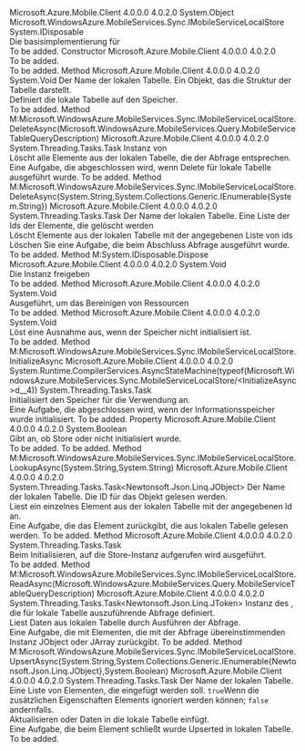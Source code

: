 <Type Name="MobileServiceLocalStore" FullName="Microsoft.WindowsAzure.MobileServices.Sync.MobileServiceLocalStore">
  <TypeSignature Language="C#" Value="public abstract class MobileServiceLocalStore : IDisposable, Microsoft.WindowsAzure.MobileServices.Sync.IMobileServiceLocalStore" />
  <TypeSignature Language="ILAsm" Value=".class public auto ansi abstract beforefieldinit MobileServiceLocalStore extends System.Object implements class Microsoft.WindowsAzure.MobileServices.Sync.IMobileServiceLocalStore, class System.IDisposable" />
  <TypeSignature Language="DocId" Value="T:Microsoft.WindowsAzure.MobileServices.Sync.MobileServiceLocalStore" />
  <TypeSignature Language="VB.NET" Value="Public MustInherit Class MobileServiceLocalStore&#xA;Implements IDisposable, IMobileServiceLocalStore" />
  <TypeSignature Language="F#" Value="type MobileServiceLocalStore = class&#xA;    interface IMobileServiceLocalStore&#xA;    interface IDisposable" />
  <AssemblyInfo>
    <AssemblyName>Microsoft.Azure.Mobile.Client</AssemblyName>
    <AssemblyVersion>4.0.0.0</AssemblyVersion>
    <AssemblyVersion>4.0.2.0</AssemblyVersion>
  </AssemblyInfo>
  <Base>
    <BaseTypeName>System.Object</BaseTypeName>
  </Base>
  <Interfaces>
    <Interface>
      <InterfaceName>Microsoft.WindowsAzure.MobileServices.Sync.IMobileServiceLocalStore</InterfaceName>
    </Interface>
    <Interface>
      <InterfaceName>System.IDisposable</InterfaceName>
    </Interface>
  </Interfaces>
  <Docs>
    <summary>
            Die basisimplementierung für<see cref="T:Microsoft.WindowsAzure.MobileServices.Sync.IMobileServiceLocalStore" /></summary>
    <remarks>To be added.</remarks>
  </Docs>
  <Members>
    <Member MemberName=".ctor">
      <MemberSignature Language="C#" Value="protected MobileServiceLocalStore ();" />
      <MemberSignature Language="ILAsm" Value=".method familyhidebysig specialname rtspecialname instance void .ctor() cil managed" />
      <MemberSignature Language="DocId" Value="M:Microsoft.WindowsAzure.MobileServices.Sync.MobileServiceLocalStore.#ctor" />
      <MemberSignature Language="VB.NET" Value="Protected Sub New ()" />
      <MemberType>Constructor</MemberType>
      <AssemblyInfo>
        <AssemblyName>Microsoft.Azure.Mobile.Client</AssemblyName>
        <AssemblyVersion>4.0.0.0</AssemblyVersion>
        <AssemblyVersion>4.0.2.0</AssemblyVersion>
      </AssemblyInfo>
      <Parameters />
      <Docs>
        <summary>To be added.</summary>
        <remarks>To be added.</remarks>
      </Docs>
    </Member>
    <Member MemberName="DefineTable">
      <MemberSignature Language="C#" Value="public virtual void DefineTable (string tableName, Newtonsoft.Json.Linq.JObject item);" />
      <MemberSignature Language="ILAsm" Value=".method public hidebysig newslot virtual instance void DefineTable(string tableName, class Newtonsoft.Json.Linq.JObject item) cil managed" />
      <MemberSignature Language="DocId" Value="M:Microsoft.WindowsAzure.MobileServices.Sync.MobileServiceLocalStore.DefineTable(System.String,Newtonsoft.Json.Linq.JObject)" />
      <MemberSignature Language="VB.NET" Value="Public Overridable Sub DefineTable (tableName As String, item As JObject)" />
      <MemberSignature Language="F#" Value="abstract member DefineTable : string * Newtonsoft.Json.Linq.JObject -&gt; unit&#xA;override this.DefineTable : string * Newtonsoft.Json.Linq.JObject -&gt; unit" Usage="mobileServiceLocalStore.DefineTable (tableName, item)" />
      <MemberType>Method</MemberType>
      <AssemblyInfo>
        <AssemblyName>Microsoft.Azure.Mobile.Client</AssemblyName>
        <AssemblyVersion>4.0.0.0</AssemblyVersion>
        <AssemblyVersion>4.0.2.0</AssemblyVersion>
      </AssemblyInfo>
      <ReturnValue>
        <ReturnType>System.Void</ReturnType>
      </ReturnValue>
      <Parameters>
        <Parameter Name="tableName" Type="System.String" />
        <Parameter Name="item" Type="Newtonsoft.Json.Linq.JObject" />
      </Parameters>
      <Docs>
        <param name="tableName">Der Name der lokalen Tabelle.</param>
        <param name="item">Ein Objekt, das die Struktur der Tabelle darstellt.</param>
        <summary>
            Definiert die lokale Tabelle auf den Speicher.
            </summary>
        <remarks>To be added.</remarks>
      </Docs>
    </Member>
    <Member MemberName="DeleteAsync">
      <MemberSignature Language="C#" Value="public abstract System.Threading.Tasks.Task DeleteAsync (Microsoft.WindowsAzure.MobileServices.Query.MobileServiceTableQueryDescription query);" />
      <MemberSignature Language="ILAsm" Value=".method public hidebysig newslot virtual instance class System.Threading.Tasks.Task DeleteAsync(class Microsoft.WindowsAzure.MobileServices.Query.MobileServiceTableQueryDescription query) cil managed" />
      <MemberSignature Language="DocId" Value="M:Microsoft.WindowsAzure.MobileServices.Sync.MobileServiceLocalStore.DeleteAsync(Microsoft.WindowsAzure.MobileServices.Query.MobileServiceTableQueryDescription)" />
      <MemberSignature Language="VB.NET" Value="Public MustOverride Function DeleteAsync (query As MobileServiceTableQueryDescription) As Task" />
      <MemberSignature Language="F#" Value="abstract member DeleteAsync : Microsoft.WindowsAzure.MobileServices.Query.MobileServiceTableQueryDescription -&gt; System.Threading.Tasks.Task" Usage="mobileServiceLocalStore.DeleteAsync query" />
      <MemberType>Method</MemberType>
      <Implements>
        <InterfaceMember>M:Microsoft.WindowsAzure.MobileServices.Sync.IMobileServiceLocalStore.DeleteAsync(Microsoft.WindowsAzure.MobileServices.Query.MobileServiceTableQueryDescription)</InterfaceMember>
      </Implements>
      <AssemblyInfo>
        <AssemblyName>Microsoft.Azure.Mobile.Client</AssemblyName>
        <AssemblyVersion>4.0.0.0</AssemblyVersion>
        <AssemblyVersion>4.0.2.0</AssemblyVersion>
      </AssemblyInfo>
      <ReturnValue>
        <ReturnType>System.Threading.Tasks.Task</ReturnType>
      </ReturnValue>
      <Parameters>
        <Parameter Name="query" Type="Microsoft.WindowsAzure.MobileServices.Query.MobileServiceTableQueryDescription" />
      </Parameters>
      <Docs>
        <param name="query">Instanz von<see cref="T:Microsoft.WindowsAzure.MobileServices.Query.MobileServiceTableQueryDescription" /></param>
        <summary>
            Löscht alle Elemente aus der lokalen Tabelle, die der Abfrage entsprechen.
            </summary>
        <returns>Eine Aufgabe, die abgeschlossen wird, wenn Delete für lokale Tabelle ausgeführt wurde.</returns>
        <remarks>To be added.</remarks>
      </Docs>
    </Member>
    <Member MemberName="DeleteAsync">
      <MemberSignature Language="C#" Value="public abstract System.Threading.Tasks.Task DeleteAsync (string tableName, System.Collections.Generic.IEnumerable&lt;string&gt; ids);" />
      <MemberSignature Language="ILAsm" Value=".method public hidebysig newslot virtual instance class System.Threading.Tasks.Task DeleteAsync(string tableName, class System.Collections.Generic.IEnumerable`1&lt;string&gt; ids) cil managed" />
      <MemberSignature Language="DocId" Value="M:Microsoft.WindowsAzure.MobileServices.Sync.MobileServiceLocalStore.DeleteAsync(System.String,System.Collections.Generic.IEnumerable{System.String})" />
      <MemberSignature Language="VB.NET" Value="Public MustOverride Function DeleteAsync (tableName As String, ids As IEnumerable(Of String)) As Task" />
      <MemberSignature Language="F#" Value="abstract member DeleteAsync : string * seq&lt;string&gt; -&gt; System.Threading.Tasks.Task" Usage="mobileServiceLocalStore.DeleteAsync (tableName, ids)" />
      <MemberType>Method</MemberType>
      <Implements>
        <InterfaceMember>M:Microsoft.WindowsAzure.MobileServices.Sync.IMobileServiceLocalStore.DeleteAsync(System.String,System.Collections.Generic.IEnumerable{System.String})</InterfaceMember>
      </Implements>
      <AssemblyInfo>
        <AssemblyName>Microsoft.Azure.Mobile.Client</AssemblyName>
        <AssemblyVersion>4.0.0.0</AssemblyVersion>
        <AssemblyVersion>4.0.2.0</AssemblyVersion>
      </AssemblyInfo>
      <ReturnValue>
        <ReturnType>System.Threading.Tasks.Task</ReturnType>
      </ReturnValue>
      <Parameters>
        <Parameter Name="tableName" Type="System.String" />
        <Parameter Name="ids" Type="System.Collections.Generic.IEnumerable&lt;System.String&gt;" />
      </Parameters>
      <Docs>
        <param name="tableName">Der Name der lokalen Tabelle.</param>
        <param name="ids">Eine Liste der Ids der Elemente, die gelöscht werden</param>
        <summary>
            Löscht Elemente aus der lokalen Tabelle mit der angegebenen Liste von ids
            </summary>
        <returns>Löschen Sie eine Aufgabe, die beim Abschluss Abfrage ausgeführt wurde.</returns>
        <remarks>To be added.</remarks>
      </Docs>
    </Member>
    <Member MemberName="Dispose">
      <MemberSignature Language="C#" Value="public void Dispose ();" />
      <MemberSignature Language="ILAsm" Value=".method public hidebysig newslot virtual instance void Dispose() cil managed" />
      <MemberSignature Language="DocId" Value="M:Microsoft.WindowsAzure.MobileServices.Sync.MobileServiceLocalStore.Dispose" />
      <MemberSignature Language="VB.NET" Value="Public Sub Dispose ()" />
      <MemberSignature Language="F#" Value="abstract member Dispose : unit -&gt; unit&#xA;override this.Dispose : unit -&gt; unit" Usage="mobileServiceLocalStore.Dispose " />
      <MemberType>Method</MemberType>
      <Implements>
        <InterfaceMember>M:System.IDisposable.Dispose</InterfaceMember>
      </Implements>
      <AssemblyInfo>
        <AssemblyName>Microsoft.Azure.Mobile.Client</AssemblyName>
        <AssemblyVersion>4.0.0.0</AssemblyVersion>
        <AssemblyVersion>4.0.2.0</AssemblyVersion>
      </AssemblyInfo>
      <ReturnValue>
        <ReturnType>System.Void</ReturnType>
      </ReturnValue>
      <Parameters />
      <Docs>
        <summary>
            Die Instanz freigeben
            </summary>
        <remarks>To be added.</remarks>
      </Docs>
    </Member>
    <Member MemberName="Dispose">
      <MemberSignature Language="C#" Value="protected virtual void Dispose (bool disposing);" />
      <MemberSignature Language="ILAsm" Value=".method familyhidebysig newslot virtual instance void Dispose(bool disposing) cil managed" />
      <MemberSignature Language="DocId" Value="M:Microsoft.WindowsAzure.MobileServices.Sync.MobileServiceLocalStore.Dispose(System.Boolean)" />
      <MemberSignature Language="VB.NET" Value="Protected Overridable Sub Dispose (disposing As Boolean)" />
      <MemberSignature Language="F#" Value="abstract member Dispose : bool -&gt; unit&#xA;override this.Dispose : bool -&gt; unit" Usage="mobileServiceLocalStore.Dispose disposing" />
      <MemberType>Method</MemberType>
      <AssemblyInfo>
        <AssemblyName>Microsoft.Azure.Mobile.Client</AssemblyName>
        <AssemblyVersion>4.0.0.0</AssemblyVersion>
        <AssemblyVersion>4.0.2.0</AssemblyVersion>
      </AssemblyInfo>
      <ReturnValue>
        <ReturnType>System.Void</ReturnType>
      </ReturnValue>
      <Parameters>
        <Parameter Name="disposing" Type="System.Boolean" />
      </Parameters>
      <Docs>
        <param name="disposing"></param>
        <summary>
            Ausgeführt, um das Bereinigen von Ressourcen
            </summary>
        <remarks>To be added.</remarks>
      </Docs>
    </Member>
    <Member MemberName="EnsureInitialized">
      <MemberSignature Language="C#" Value="protected void EnsureInitialized ();" />
      <MemberSignature Language="ILAsm" Value=".method familyhidebysig instance void EnsureInitialized() cil managed" />
      <MemberSignature Language="DocId" Value="M:Microsoft.WindowsAzure.MobileServices.Sync.MobileServiceLocalStore.EnsureInitialized" />
      <MemberSignature Language="VB.NET" Value="Protected Sub EnsureInitialized ()" />
      <MemberSignature Language="F#" Value="member this.EnsureInitialized : unit -&gt; unit" Usage="mobileServiceLocalStore.EnsureInitialized " />
      <MemberType>Method</MemberType>
      <AssemblyInfo>
        <AssemblyName>Microsoft.Azure.Mobile.Client</AssemblyName>
        <AssemblyVersion>4.0.0.0</AssemblyVersion>
        <AssemblyVersion>4.0.2.0</AssemblyVersion>
      </AssemblyInfo>
      <ReturnValue>
        <ReturnType>System.Void</ReturnType>
      </ReturnValue>
      <Parameters />
      <Docs>
        <summary>
            Löst eine Ausnahme aus, wenn der Speicher nicht initialisiert ist.
            </summary>
        <remarks>To be added.</remarks>
      </Docs>
    </Member>
    <Member MemberName="InitializeAsync">
      <MemberSignature Language="C#" Value="public virtual System.Threading.Tasks.Task InitializeAsync ();" />
      <MemberSignature Language="ILAsm" Value=".method public hidebysig newslot virtual instance class System.Threading.Tasks.Task InitializeAsync() cil managed" />
      <MemberSignature Language="DocId" Value="M:Microsoft.WindowsAzure.MobileServices.Sync.MobileServiceLocalStore.InitializeAsync" />
      <MemberSignature Language="VB.NET" Value="Public Overridable Function InitializeAsync () As Task" />
      <MemberSignature Language="F#" Value="abstract member InitializeAsync : unit -&gt; System.Threading.Tasks.Task&#xA;override this.InitializeAsync : unit -&gt; System.Threading.Tasks.Task" Usage="mobileServiceLocalStore.InitializeAsync " />
      <MemberType>Method</MemberType>
      <Implements>
        <InterfaceMember>M:Microsoft.WindowsAzure.MobileServices.Sync.IMobileServiceLocalStore.InitializeAsync</InterfaceMember>
      </Implements>
      <AssemblyInfo>
        <AssemblyName>Microsoft.Azure.Mobile.Client</AssemblyName>
        <AssemblyVersion>4.0.0.0</AssemblyVersion>
        <AssemblyVersion>4.0.2.0</AssemblyVersion>
      </AssemblyInfo>
      <Attributes>
        <Attribute>
          <AttributeName>System.Runtime.CompilerServices.AsyncStateMachine(typeof(Microsoft.WindowsAzure.MobileServices.Sync.MobileServiceLocalStore/&lt;InitializeAsync&gt;d__4))</AttributeName>
        </Attribute>
      </Attributes>
      <ReturnValue>
        <ReturnType>System.Threading.Tasks.Task</ReturnType>
      </ReturnValue>
      <Parameters />
      <Docs>
        <summary>
            Initialisiert den Speicher für die Verwendung an.
            </summary>
        <returns>Eine Aufgabe, die abgeschlossen wird, wenn der Informationsspeicher wurde initialisiert.</returns>
        <remarks>To be added.</remarks>
      </Docs>
    </Member>
    <Member MemberName="Initialized">
      <MemberSignature Language="C#" Value="protected bool Initialized { get; }" />
      <MemberSignature Language="ILAsm" Value=".property instance bool Initialized" />
      <MemberSignature Language="DocId" Value="P:Microsoft.WindowsAzure.MobileServices.Sync.MobileServiceLocalStore.Initialized" />
      <MemberSignature Language="VB.NET" Value="Protected ReadOnly Property Initialized As Boolean" />
      <MemberSignature Language="F#" Value="member this.Initialized : bool" Usage="Microsoft.WindowsAzure.MobileServices.Sync.MobileServiceLocalStore.Initialized" />
      <MemberType>Property</MemberType>
      <AssemblyInfo>
        <AssemblyName>Microsoft.Azure.Mobile.Client</AssemblyName>
        <AssemblyVersion>4.0.0.0</AssemblyVersion>
        <AssemblyVersion>4.0.2.0</AssemblyVersion>
      </AssemblyInfo>
      <ReturnValue>
        <ReturnType>System.Boolean</ReturnType>
      </ReturnValue>
      <Docs>
        <summary>
            Gibt an, ob Store oder nicht initialisiert wurde.
            </summary>
        <value>To be added.</value>
        <remarks>To be added.</remarks>
      </Docs>
    </Member>
    <Member MemberName="LookupAsync">
      <MemberSignature Language="C#" Value="public abstract System.Threading.Tasks.Task&lt;Newtonsoft.Json.Linq.JObject&gt; LookupAsync (string tableName, string id);" />
      <MemberSignature Language="ILAsm" Value=".method public hidebysig newslot virtual instance class System.Threading.Tasks.Task`1&lt;class Newtonsoft.Json.Linq.JObject&gt; LookupAsync(string tableName, string id) cil managed" />
      <MemberSignature Language="DocId" Value="M:Microsoft.WindowsAzure.MobileServices.Sync.MobileServiceLocalStore.LookupAsync(System.String,System.String)" />
      <MemberSignature Language="VB.NET" Value="Public MustOverride Function LookupAsync (tableName As String, id As String) As Task(Of JObject)" />
      <MemberSignature Language="F#" Value="abstract member LookupAsync : string * string -&gt; System.Threading.Tasks.Task&lt;Newtonsoft.Json.Linq.JObject&gt;" Usage="mobileServiceLocalStore.LookupAsync (tableName, id)" />
      <MemberType>Method</MemberType>
      <Implements>
        <InterfaceMember>M:Microsoft.WindowsAzure.MobileServices.Sync.IMobileServiceLocalStore.LookupAsync(System.String,System.String)</InterfaceMember>
      </Implements>
      <AssemblyInfo>
        <AssemblyName>Microsoft.Azure.Mobile.Client</AssemblyName>
        <AssemblyVersion>4.0.0.0</AssemblyVersion>
        <AssemblyVersion>4.0.2.0</AssemblyVersion>
      </AssemblyInfo>
      <ReturnValue>
        <ReturnType>System.Threading.Tasks.Task&lt;Newtonsoft.Json.Linq.JObject&gt;</ReturnType>
      </ReturnValue>
      <Parameters>
        <Parameter Name="tableName" Type="System.String" />
        <Parameter Name="id" Type="System.String" />
      </Parameters>
      <Docs>
        <param name="tableName">Der Name der lokalen Tabelle.</param>
        <param name="id">Die ID für das Objekt gelesen werden.</param>
        <summary>
            Liest ein einzelnes Element aus der lokalen Tabelle mit der angegebenen Id an.
            </summary>
        <returns>Eine Aufgabe, die das Element zurückgibt, die aus lokalen Tabelle gelesen werden.</returns>
        <remarks>To be added.</remarks>
      </Docs>
    </Member>
    <Member MemberName="OnInitialize">
      <MemberSignature Language="C#" Value="protected virtual System.Threading.Tasks.Task OnInitialize ();" />
      <MemberSignature Language="ILAsm" Value=".method familyhidebysig newslot virtual instance class System.Threading.Tasks.Task OnInitialize() cil managed" />
      <MemberSignature Language="DocId" Value="M:Microsoft.WindowsAzure.MobileServices.Sync.MobileServiceLocalStore.OnInitialize" />
      <MemberSignature Language="VB.NET" Value="Protected Overridable Function OnInitialize () As Task" />
      <MemberSignature Language="F#" Value="abstract member OnInitialize : unit -&gt; System.Threading.Tasks.Task&#xA;override this.OnInitialize : unit -&gt; System.Threading.Tasks.Task" Usage="mobileServiceLocalStore.OnInitialize " />
      <MemberType>Method</MemberType>
      <AssemblyInfo>
        <AssemblyName>Microsoft.Azure.Mobile.Client</AssemblyName>
        <AssemblyVersion>4.0.0.0</AssemblyVersion>
        <AssemblyVersion>4.0.2.0</AssemblyVersion>
      </AssemblyInfo>
      <ReturnValue>
        <ReturnType>System.Threading.Tasks.Task</ReturnType>
      </ReturnValue>
      <Parameters />
      <Docs>
        <summary>
            Beim Initialisieren, auf die Store-Instanz aufgerufen wird ausgeführt.
            </summary>
        <returns />
        <remarks>To be added.</remarks>
      </Docs>
    </Member>
    <Member MemberName="ReadAsync">
      <MemberSignature Language="C#" Value="public abstract System.Threading.Tasks.Task&lt;Newtonsoft.Json.Linq.JToken&gt; ReadAsync (Microsoft.WindowsAzure.MobileServices.Query.MobileServiceTableQueryDescription query);" />
      <MemberSignature Language="ILAsm" Value=".method public hidebysig newslot virtual instance class System.Threading.Tasks.Task`1&lt;class Newtonsoft.Json.Linq.JToken&gt; ReadAsync(class Microsoft.WindowsAzure.MobileServices.Query.MobileServiceTableQueryDescription query) cil managed" />
      <MemberSignature Language="DocId" Value="M:Microsoft.WindowsAzure.MobileServices.Sync.MobileServiceLocalStore.ReadAsync(Microsoft.WindowsAzure.MobileServices.Query.MobileServiceTableQueryDescription)" />
      <MemberSignature Language="VB.NET" Value="Public MustOverride Function ReadAsync (query As MobileServiceTableQueryDescription) As Task(Of JToken)" />
      <MemberSignature Language="F#" Value="abstract member ReadAsync : Microsoft.WindowsAzure.MobileServices.Query.MobileServiceTableQueryDescription -&gt; System.Threading.Tasks.Task&lt;Newtonsoft.Json.Linq.JToken&gt;" Usage="mobileServiceLocalStore.ReadAsync query" />
      <MemberType>Method</MemberType>
      <Implements>
        <InterfaceMember>M:Microsoft.WindowsAzure.MobileServices.Sync.IMobileServiceLocalStore.ReadAsync(Microsoft.WindowsAzure.MobileServices.Query.MobileServiceTableQueryDescription)</InterfaceMember>
      </Implements>
      <AssemblyInfo>
        <AssemblyName>Microsoft.Azure.Mobile.Client</AssemblyName>
        <AssemblyVersion>4.0.0.0</AssemblyVersion>
        <AssemblyVersion>4.0.2.0</AssemblyVersion>
      </AssemblyInfo>
      <ReturnValue>
        <ReturnType>System.Threading.Tasks.Task&lt;Newtonsoft.Json.Linq.JToken&gt;</ReturnType>
      </ReturnValue>
      <Parameters>
        <Parameter Name="query" Type="Microsoft.WindowsAzure.MobileServices.Query.MobileServiceTableQueryDescription" />
      </Parameters>
      <Docs>
        <param name="query">Instanz des <see cref="T:Microsoft.WindowsAzure.MobileServices.Query.MobileServiceTableQueryDescription" /> , die für lokale Tabelle auszuführende Abfrage definiert.</param>
        <summary>
            Liest Daten aus lokalen Tabelle durch Ausführen der Abfrage.
            </summary>
        <returns>Eine Aufgabe, die mit Elementen, die mit der Abfrage übereinstimmenden Instanz JObject oder JArray zurückgibt.</returns>
        <remarks>To be added.</remarks>
      </Docs>
    </Member>
    <Member MemberName="UpsertAsync">
      <MemberSignature Language="C#" Value="public abstract System.Threading.Tasks.Task UpsertAsync (string tableName, System.Collections.Generic.IEnumerable&lt;Newtonsoft.Json.Linq.JObject&gt; items, bool ignoreMissingColumns);" />
      <MemberSignature Language="ILAsm" Value=".method public hidebysig newslot virtual instance class System.Threading.Tasks.Task UpsertAsync(string tableName, class System.Collections.Generic.IEnumerable`1&lt;class Newtonsoft.Json.Linq.JObject&gt; items, bool ignoreMissingColumns) cil managed" />
      <MemberSignature Language="DocId" Value="M:Microsoft.WindowsAzure.MobileServices.Sync.MobileServiceLocalStore.UpsertAsync(System.String,System.Collections.Generic.IEnumerable{Newtonsoft.Json.Linq.JObject},System.Boolean)" />
      <MemberSignature Language="VB.NET" Value="Public MustOverride Function UpsertAsync (tableName As String, items As IEnumerable(Of JObject), ignoreMissingColumns As Boolean) As Task" />
      <MemberSignature Language="F#" Value="abstract member UpsertAsync : string * seq&lt;Newtonsoft.Json.Linq.JObject&gt; * bool -&gt; System.Threading.Tasks.Task" Usage="mobileServiceLocalStore.UpsertAsync (tableName, items, ignoreMissingColumns)" />
      <MemberType>Method</MemberType>
      <Implements>
        <InterfaceMember>M:Microsoft.WindowsAzure.MobileServices.Sync.IMobileServiceLocalStore.UpsertAsync(System.String,System.Collections.Generic.IEnumerable{Newtonsoft.Json.Linq.JObject},System.Boolean)</InterfaceMember>
      </Implements>
      <AssemblyInfo>
        <AssemblyName>Microsoft.Azure.Mobile.Client</AssemblyName>
        <AssemblyVersion>4.0.0.0</AssemblyVersion>
        <AssemblyVersion>4.0.2.0</AssemblyVersion>
      </AssemblyInfo>
      <ReturnValue>
        <ReturnType>System.Threading.Tasks.Task</ReturnType>
      </ReturnValue>
      <Parameters>
        <Parameter Name="tableName" Type="System.String" />
        <Parameter Name="items" Type="System.Collections.Generic.IEnumerable&lt;Newtonsoft.Json.Linq.JObject&gt;" />
        <Parameter Name="ignoreMissingColumns" Type="System.Boolean" />
      </Parameters>
      <Docs>
        <param name="tableName">Der Name der lokalen Tabelle.</param>
        <param name="items">Eine Liste von Elementen, die eingefügt werden soll.</param>
        <param name="ignoreMissingColumns">
          <code>true</code>Wenn die zusätzlichen Eigenschaften Elements ignoriert werden können; <code>false</code> andernfalls.</param>
        <summary>
            Aktualisieren oder Daten in die lokale Tabelle einfügt.
            </summary>
        <returns>Eine Aufgabe, die beim Element schließt wurde Upserted in lokalen Tabelle.</returns>
        <remarks>To be added.</remarks>
      </Docs>
    </Member>
  </Members>
</Type>